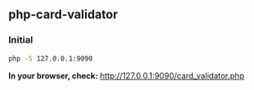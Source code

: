 ## php-card-validator
### Initial

```bash
php -S 127.0.0.1:9090
```

**In your browser, check:**
http://127.0.0.1:9090/card_validator.php


